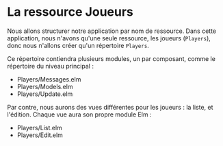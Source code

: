 # La ressource Joueurs

Nous allons structurer notre application par nom de ressource. Dans cette application, nous n'avons qu'une seule ressource, les joueurs (`Players`), donc nous n'allons créer qu'un répertoire `Players`.

Ce répertoire contiendra plusieurs modules, un par composant, comme le répertoire du niveau principal :

- Players/Messages.elm
- Players/Models.elm
- Players/Update.elm

Par contre, nous aurons des vues différentes pour les joueurs : la liste, et l'édition. Chaque vue aura son propre module Elm :

- Players/List.elm
- Players/Edit.elm

